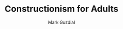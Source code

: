 ---
layout: leaf-node
title: "Constructionism for Adults"
title-url: "https://computinged.wordpress.com/2014/05/23/constructionism-for-adults/"
author: "Mark Guzdial"
groups: pedagogical-styles
categories: constructionism
topics: in-the-media
summary: >
    Guzdial identifies three ways constructionism for adults is different than
    constructionism for children.  First, adults need to be able to safely be able to make
    mistakes and learn from them, as a child would.  Second, adults come with a presumption
    of expertise, which is not generally how a child is taught.  Third, adults have time
    constraints and responsibilities children do not have, which conflicts with the
    inherently inefficient nature of constructionism.
cite: >
    Guzdial, M. (2014, May 23) (blog) Constructionism for Adults.  Retrieved from https://computinged.wordpress.com/2014/05/23/constructionism-for-adults/
pub-date: 2014-05-23
added-date: 2017-04-21
resource-type: external-page
---